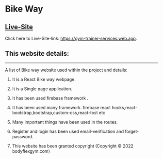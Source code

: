 # Bike Way
## [Live-Site]( https://gym-trainer-services.web.app)

Click  here to Live-Site-link: https://gym-trainer-services.web.app.

## This website details:
***
A list of Bike way website used within the project and details:

1)  It is a React Bike way webpage.

2)  It is a Single page application.

3)  It has been used  firebase framework .

4)  It has been used many framework. firebase react hooks,react-bootstrap,bootstrap,custom-css,react-tost etc

5)  Many important things have been used in the routes.

6) Register and login has been used email-verification and forget-password.

7) This website has been granted copyright (Copyright © 2022 bodyflexgym.com)